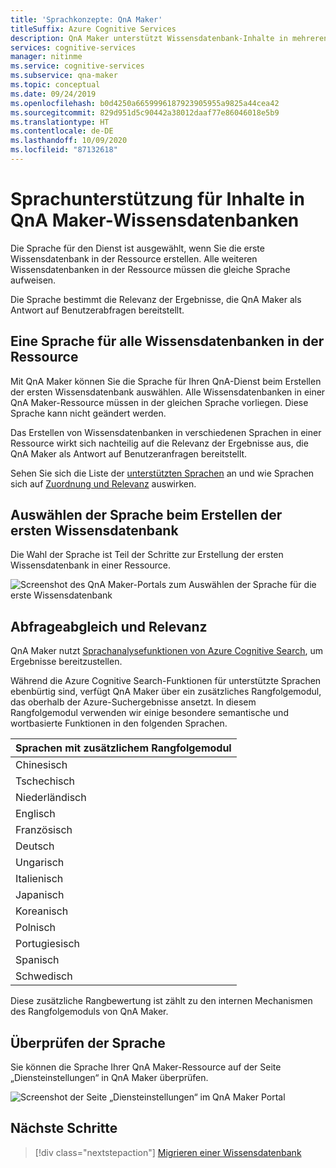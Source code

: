 ```yaml
---
title: 'Sprachkonzepte: QnA Maker'
titleSuffix: Azure Cognitive Services
description: QnA Maker unterstützt Wissensdatenbank-Inhalte in mehreren Sprachen. Allerdings sollte für jeden QnA Maker-Dienst eine einzelne Sprache festgelegt werden. Die erste Wissensdatenbank, die für einen bestimmten QnA Maker-Dienst erstellt wurde, bestimmt die Sprache dieses Diensts.
services: cognitive-services
manager: nitinme
ms.service: cognitive-services
ms.subservice: qna-maker
ms.topic: conceptual
ms.date: 09/24/2019
ms.openlocfilehash: b0d4250a6659996187923905955a9825a44cea42
ms.sourcegitcommit: 829d951d5c90442a38012daaf77e86046018e5b9
ms.translationtype: HT
ms.contentlocale: de-DE
ms.lasthandoff: 10/09/2020
ms.locfileid: "87132618"
---
```

# <a name="language-support-of-knowledge-base-content-for-qna-maker"></a>Sprachunterstützung für Inhalte in QnA Maker-Wissensdatenbanken

Die Sprache für den Dienst ist ausgewählt, wenn Sie die erste Wissensdatenbank in der Ressource erstellen. Alle weiteren Wissensdatenbanken in der Ressource müssen die gleiche Sprache aufweisen.

Die Sprache bestimmt die Relevanz der Ergebnisse, die QnA Maker als Antwort auf Benutzerabfragen bereitstellt.

## <a name="one-language-for-all-knowledge-bases-in-resource"></a>Eine Sprache für alle Wissensdatenbanken in der Ressource

Mit QnA Maker können Sie die Sprache für Ihren QnA-Dienst beim Erstellen der ersten Wissensdatenbank auswählen. Alle Wissensdatenbanken in einer QnA Maker-Ressource müssen in der gleichen Sprache vorliegen. Diese Sprache kann nicht geändert werden.

Das Erstellen von Wissensdatenbanken in verschiedenen Sprachen in einer Ressource wirkt sich nachteilig auf die Relevanz der Ergebnisse aus, die QnA Maker als Antwort auf Benutzeranfragen bereitstellt.

Sehen Sie sich die Liste der [unterstützten Sprachen](../overview/language-support.md#languages-supported) an und wie Sprachen sich auf [Zuordnung und Relevanz](#query-matching-and-relevance) auswirken.

## <a name="select-language-when-creating-first-knowledge-base"></a>Auswählen der Sprache beim Erstellen der ersten Wissensdatenbank

Die Wahl der Sprache ist Teil der Schritte zur Erstellung der ersten Wissensdatenbank in einer Ressource.

![Screenshot des QnA Maker-Portals zum Auswählen der Sprache für die erste Wissensdatenbank](../media/language-support/select-language-when-creating-knowledge-base.png)

## <a name="query-matching-and-relevance"></a>Abfrageabgleich und Relevanz
QnA Maker nutzt [Sprachanalysefunktionen von Azure Cognitive Search](https://docs.microsoft.com/rest/api/searchservice/language-support), um Ergebnisse bereitzustellen.

Während die Azure Cognitive Search-Funktionen für unterstützte Sprachen ebenbürtig sind, verfügt QnA Maker über ein zusätzliches Rangfolgemodul, das oberhalb der Azure-Suchergebnisse ansetzt. In diesem Rangfolgemodul verwenden wir einige besondere semantische und wortbasierte Funktionen in den folgenden Sprachen.

|Sprachen mit zusätzlichem Rangfolgemodul|
|--|
|Chinesisch|
|Tschechisch|
|Niederländisch|
|Englisch|
|Französisch|
|Deutsch|
|Ungarisch|
|Italienisch|
|Japanisch|
|Koreanisch|
|Polnisch|
|Portugiesisch|
|Spanisch|
|Schwedisch|

Diese zusätzliche Rangbewertung ist zählt zu den internen Mechanismen des Rangfolgemoduls von QnA Maker.

## <a name="verify-language"></a>Überprüfen der Sprache

Sie können die Sprache Ihrer QnA Maker-Ressource auf der Seite „Diensteinstellungen“ in QnA Maker überprüfen.

![Screenshot der Seite „Diensteinstellungen“ im QnA Maker Portal](../media/language-support/language-knowledge-base.png)


## <a name="next-steps"></a>Nächste Schritte

> [!div class="nextstepaction"]
> [Migrieren einer Wissensdatenbank](../Tutorials/migrate-knowledge-base.md)
